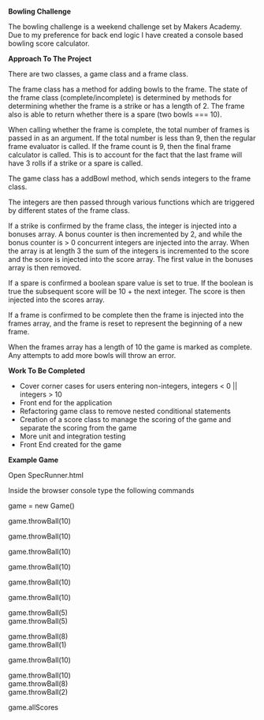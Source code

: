 **Bowling Challenge**

The bowling challenge is a weekend challenge set by Makers Academy. Due to my preference for back end logic I have created a console based bowling score calculator.

**Approach To The Project**

There are two classes, a game class and a frame class.

The frame class has a method for adding bowls to the frame. The state of the frame class (complete/incomplete) is determined by methods for determining whether the frame is a strike or has a length of 2. The frame also is able to return whether there is a spare (two bowls === 10).

When calling whether the frame is complete, the total number of frames is passed in as an argument. If the total number is less than 9, then the regular frame evaluator is called. If the frame count is 9, then the final frame calculator is called. This is to account for the fact that the last frame will have 3 rolls if a strike or a spare is called.

The game class has a addBowl method, which sends integers to the frame class.

The integers are then passed through various functions which are triggered by different states of the frame class.

If a strike is confirmed by the frame class, the integer is injected into a bonuses array. A bonus counter is then incremented by 2, and while the bonus counter is > 0 concurrent integers are injected into the array. When the array is at length 3 the sum of the integers is incremented to the score and the score is injected into the score array. The first value in the bonuses array is then removed.

If a spare is confirmed a boolean spare value is set to true. If the boolean is true the subsequent score will be 10 + the next integer. The score is then injected into the scores array.

If a frame is confirmed to be complete then the frame is injected into the frames array, and the frame is reset to represent the beginning of a new frame.

When the frames array has a length of 10 the game is marked as complete. Any attempts to add more bowls will throw an error.

**Work To Be Completed**
* Cover corner cases for users entering non-integers, integers < 0 || integers > 10
* Front end for the application
* Refactoring game class to remove nested conditional statements
* Creation of a score class to manage the scoring of the game and separate the scoring from the game
* More unit and integration testing
* Front End created for the game

**Example Game**

Open SpecRunner.html

Inside the browser console type the following commands

game = new Game()<br/>

game.throwBall(10)<br/>

game.throwBall(10)<br/>

game.throwBall(10)<br/>

game.throwBall(10)<br/>

game.throwBall(10)<br/>

game.throwBall(10)<br/>

game.throwBall(5)<br/>
game.throwBall(5)<br/>

game.throwBall(8)<br/>
game.throwBall(1)<br/>

game.throwBall(10)<br/>

game.throwBall(10)<br/>
game.throwBall(8)<br/>
game.throwBall(2)<br/>

game.allScores
